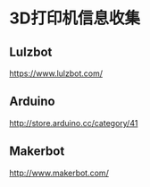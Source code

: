 # 3D打印机信息收集
## Lulzbot
https://www.lulzbot.com/

## Arduino
http://store.arduino.cc/category/41

## Makerbot
http://www.makerbot.com/